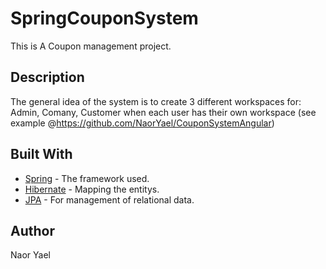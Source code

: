 # SpringCouponSystem
This is A Coupon management project.

## Description
The general idea of the system is to create 3 different workspaces for: Admin, Comany, Customer 
when each user has their own workspace (see example @https://github.com/NaorYael/CouponSystemAngular)

## Built With
* [Spring](https://spring.io/) - The framework used.
* [Hibernate](https://hibernate.org/) - Mapping the entitys.
* [JPA](https://en.wikipedia.org/wiki/Java_Persistence_API/) - For management of relational data.

## Author
Naor Yael
